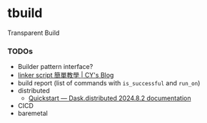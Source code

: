 tbuild
======
Transparent Build

### TODOs
- Builder pattern interface?
- [linker script 簡單教學 | CY's Blog](https://evshary.com/2018/06/02/linker-script-%E7%B0%A1%E5%96%AE%E6%95%99%E5%AD%B8/#%E5%8F%96%E5%BE%97-section-%E7%9A%84%E4%BD%8D%E7%BD%AE)
- build report (list of commands with `is_successful` and `run_on`)
- distributed
  - [Quickstart — Dask.distributed 2024.8.2 documentation](https://distributed.dask.org/en/stable/quickstart.html)
- CICD
- baremetal
